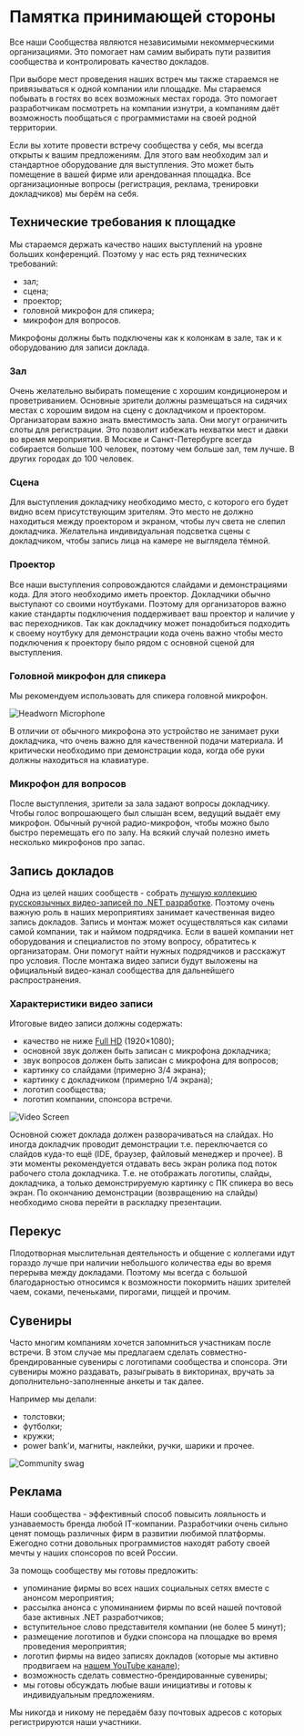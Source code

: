 # Памятка принимающей стороны

Все наши Сообщества являются независимыми некоммерческими организациями. Это помогает нам самим выбирать пути развития сообщества и контролировать качество докладов.

При выборе мест проведения наших встреч мы также стараемся не привязываться к одной компании или площадке. Мы стараемся побывать в гостях во всех возможных местах города. Это помогает разработчикам посмотреть на компании изнутри, а компаниям даёт возможность пообщаться с программистами на своей родной территории.

Если вы хотите провести встречу сообщества у себя, мы всегда открыты к вашим предложениям. Для этого вам необходим зал и стандартное оборудование для выступления. Это может быть помещение в вашей фирме или арендованная площадка. Все организационные вопросы (регистрация, реклама, тренировки докладчиков) мы берём на себя.

## Технические требования к площадке

Мы стараемся держать качество наших выступлений на уровне больших конференций. Поэтому у нас есть ряд технических требований:

- зал;
- сцена;
- проектор;
- головной микрофон для спикера;
- микрофон для вопросов.

Микрофоны должны быть подключены как к колонкам в зале, так и к оборудованию для записи доклада.

### Зал

Очень желательно выбирать помещение с хорошим кондиционером и проветриванием. Основные зрители должны размещаться на сидячих местах с хорошим видом на сцену с докладчиком и проектором. Организаторам важно знать вместимость зала. Они могут ограничить слоты для регистрации. Это позволит избежать нехватки мест и давки во время мероприятия. В Москве и Санкт-Петербурге всегда собирается больше 100 человек, поэтому чем больше зал, тем лучше. В других городах до 100 человек.

### Сцена

Для выступления докладчику необходимо место, с которого его будет видно всем присутствующим зрителям. Это место не должно находиться между проектором и экраном, чтобы луч света не слепил докладчика. Желательна индивидуальная подсветка сцены с докладчиком, чтобы запись лица на камере не выглядела тёмной.

### Проектор

Все наши выступления сопровождаются слайдами и демонстрациями кода. Для этого необходимо иметь проектор. Докладчики обычно выступают со своими ноутбуками. Поэтому для организаторов важно какие стандарты подключения поддерживает ваш проектор и наличие у вас переходников. Так как докладчику может понадобиться подходить к своему ноутбуку для демонстрации кода очень важно чтобы место подключения к проектору было рядом с основной сценой для выступления.

### Головной микрофон для спикера

Мы рекомендуем использовать для спикера головной микрофон.

![Headworn Microphone](./Instruction%20to%20host%20images/headworn-microphone.jpg)

В отличии от обычного микрофона это устройство не занимает руки докладчика, что очень важно для качественной подачи материала. И критически необходимо при демонстрации кода, когда обе руки должны находиться на клавиатуре.

### Микрофон для вопросов

После выступления, зрители за зала задают вопросы докладчику. Чтобы голос вопрошающего был слышан всем, ведущий выдаёт ему микрофон. Обычный ручной радио-микрофон, чтобы можно было быстро перемещать его по залу. На всякий случай полезно иметь несколько микрофонов про запас.

## Запись докладов

Одна из целей наших сообществ - собрать [лучшую коллекцию русскоязычных видео-записей по .NET разработке](https://www.youtube.com/DotNetRu). Поэтому очень важную роль в наших мероприятиях занимает качественная видео запись докладов. Запись и монтаж может осуществляться как силами самой компании, так и наймом подрядчика. Если в вашей компании нет оборудования и специалистов по этому вопросу, обратитесь к организаторам. Они помогут найти нужных подрядчиков и расскажут про условия. После монтажа видео записи будут выложены на официальный видео-канал сообщества для дальнейшего распространения.

### Характеристики видео записи

Итоговые видео записи должны содержать:

- качество не ниже [Full HD](https://ru.wikipedia.org/wiki/Full_HD) (1920×1080);
- основной звук должен быть записан с микрофона докладчика;
- звук вопросов должен быть записан с микрофона для вопросов;
- картинку со слайдами (примерно 3/4 экрана);
- картинку с докладчиком (примерно 1/4 экрана);
- логотип сообщества;
- логотип компании, спонсора встречи.

![Video Screen](Instruction%20to%20host%20images/video-screen.png)

Основной сюжет доклада должен разворачиваться на слайдах. Но иногда докладчик проводит демонстрации т.е. переключается со слайдов куда-то ещё (IDE, браузер, файловый менеджер и прочее). В эти моменты рекомендуется отдавать весь экран ролика под поток рабочего стола докладчика. Т.е. не отображать логотипы, слайды, докладчика, а только демонстрируемую картинку с ПК спикера во весь экран. По окончанию демонстрации (возвращению на слайды) необходимо снова перейти в раскладку презентации.

## Перекус

Плодотворная мыслительная деятельность и общение с коллегами идут гораздо лучше при наличии небольшого количества еды во время перерыва между докладами. Поэтому мы всегда с большой благодарностью относимся к возможности покормить наших зрителей чаем, соками, печеньками, пирогами, пиццей и прочим.

## Сувениры

Часто многим компаниям хочется запомниться участникам после встречи. В этом случае мы предлагаем сделать совместно-брендированные сувениры с логотипами сообщества и спонсора. Эти сувениры можно раздавать, разыгрывать в викторинах, вручать за дополнительно-заполненные анкеты и так далее.

Например мы делали:

- толстовки;
- футболки;
- кружки;
- power bank'и, магниты, наклейки, ручки, шарики и прочее.

![Community swag](Instruction%20to%20host%20images/swag.jpg)



## Реклама

Наши сообщества - эффективный способ повысить лояльность и узнаваемость бренда любой IT-компании. Разработчики очень сильно ценят помощь различных фирм в развитии любимой платформы. Ежегодно сотни довольных программистов находят работу своей мечты у наших спонсоров по всей России.

За помощь сообществу мы готовы предложить:

- упоминание фирмы во всех наших социальных сетях вместе с анонсом мероприятия;
- рассылка анонса с упоминанием фирмы по всей нашей почтовой базе активных .NET разработчиков;
- вступительное слово представителя компании (не более 5 минут);
- размещение логотипов и будки спонсора на площадке во время проведения мероприятия;
- логотип фирмы на видео записях докладов (которые мы активно продвигаем на [нашем YouTube канале](https://www.youtube.com/DotNetRu));
- возможность сделать совместно-брендированные сувениры;
- мы готовы обсуждать любые ваши инициативы и готовы к индивидуальным предложениям.

Мы никогда и никому не передаём базу почтовых адресов с которых регистрируются наши участники.